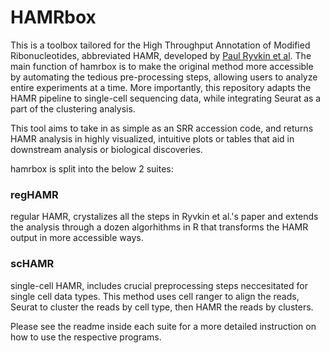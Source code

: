 # HAMRbox
This is a toolbox tailored for the High Throughput Annotation of Modified Ribonucleotides, abbreviated HAMR, developed by [Paul Ryvkin et al](https://rnajournal.cshlp.org/content/19/12/1684).
The main function of hamrbox is to make the original method more accessible by automating the tedious pre-processing steps, allowing 
users to analyze entire experiments at a time. More importantly, this repository adapts the HAMR pipeline to single-cell sequencing data, 
while integrating Seurat as a part of the clustering analysis. 

This tool aims to take in as simple as an SRR accession code, and returns HAMR analysis in highly visualized, intuitive plots or tables that aid in downstream analysis or biological discoveries. 

hamrbox is split into the below 2 suites: 
### regHAMR
regular HAMR, crystalizes all the steps in Ryvkin et al.'s paper and extends the analysis through a dozen algorhithms in R
that transforms the HAMR output in more accessible ways.

### scHAMR
single-cell HAMR, includes crucial preprocessing steps neccesitated for single cell data types. This method uses cell ranger
to align the reads, Seurat to cluster the reads by cell type, then HAMR the reads by clusters. 

Please see the readme inside each suite for a more detailed instruction on how to use the respective programs. 
